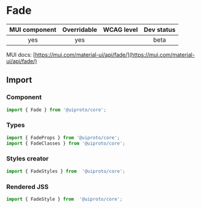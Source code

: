 # Fade

MUI component | Overridable | WCAG level | Dev status
:-----------: | :---------: | :--------: | :------------:
yes | yes | | beta

MUI docs: [https://mui.com/material-ui/api/fade/](https://mui.com/material-ui/api/fade/)

## Import

### Component
```javascript
import { Fade } from '@uiproto/core';
```
### Types
```javascript
import { FadeProps } from '@uiproto/core';
import { FadeClasses } from '@uiproto/core';
```

### Styles creator
```javascript
import { FadeStyles } from  '@uiproto/core';
```

### Rendered JSS
```javascript
import { FadeStyle } from  '@uiproto/core';
```
